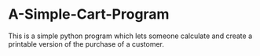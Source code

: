 # A-Simple-Cart-Program
This is a simple python program which lets someone calculate and create a printable version of the purchase of a customer.
